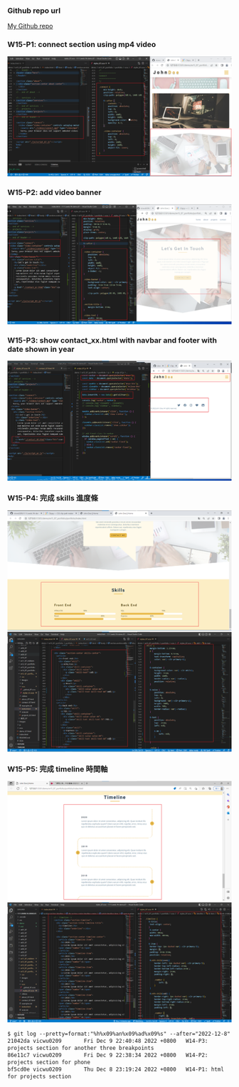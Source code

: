 ### Github repo url

[My Github repo](https://github.com/vicwu0209/1111.sweb.1N-demo.87-.git)

### W15-P1: connect section using mp4 video
 
![](w15-p1.png)

### W15-P2: add video banner
 
![](w15-p2.png)

### W15-P3: show contact_xx.html with navbar and footer with date shown in year

![](w15-p3.png)

### W15-P4: 完成 skills 進度條
 
![](w15-p4-1.png)
![](w15-p4-2.png)


### W15-P5: 完成 timeline 時間軸
![](w15-p5-1.png)
![](w15-p5-2.png)

```
$ git log --pretty=format:"%h%x09%an%x09%ad%x09%s" --after="2022-12-8"
21042da vicwu0209       Fri Dec 9 22:40:48 2022 +0800   W14-P3: projects section for another three breakpoints
86e11c7 vicwu0209       Fri Dec 9 22:38:34 2022 +0800   W14-P2: projects section for phone
bf5cd0e vicwu0209       Thu Dec 8 23:19:24 2022 +0800   W14-P1: html for projects section

```
